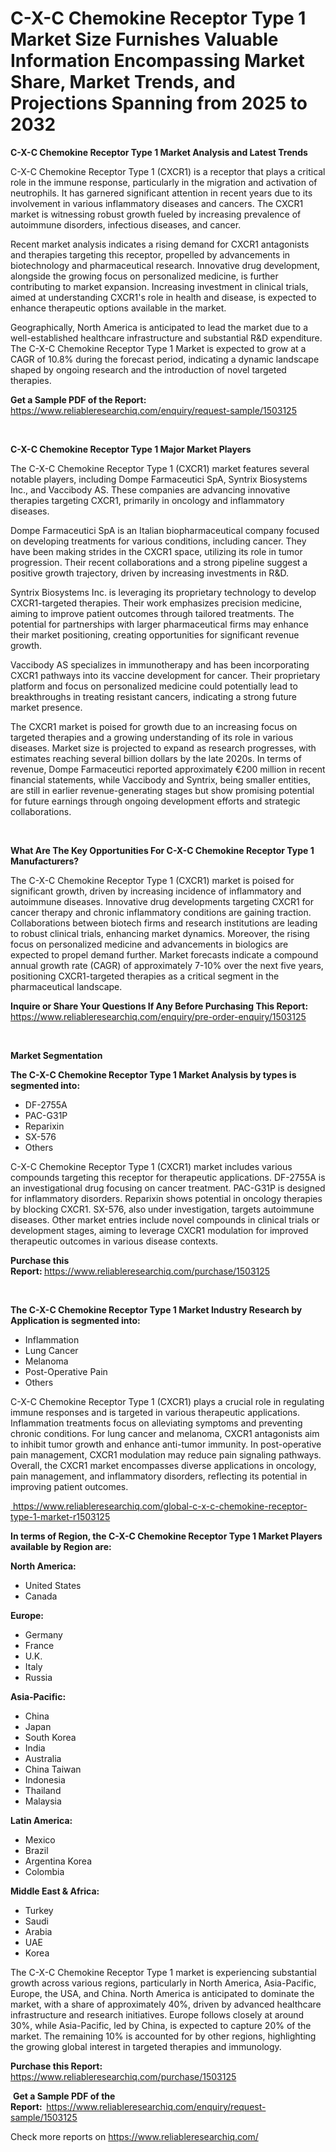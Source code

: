 <p><h1>C-X-C Chemokine Receptor Type 1 Market Size Furnishes Valuable Information Encompassing Market Share, Market Trends, and Projections Spanning from 2025 to 2032</h1></p><p><strong>C-X-C Chemokine Receptor Type 1 Market Analysis and Latest Trends</strong></p>
<p><p>C-X-C Chemokine Receptor Type 1 (CXCR1) is a receptor that plays a critical role in the immune response, particularly in the migration and activation of neutrophils. It has garnered significant attention in recent years due to its involvement in various inflammatory diseases and cancers. The CXCR1 market is witnessing robust growth fueled by increasing prevalence of autoimmune disorders, infectious diseases, and cancer.</p><p>Recent market analysis indicates a rising demand for CXCR1 antagonists and therapies targeting this receptor, propelled by advancements in biotechnology and pharmaceutical research. Innovative drug development, alongside the growing focus on personalized medicine, is further contributing to market expansion. Increasing investment in clinical trials, aimed at understanding CXCR1's role in health and disease, is expected to enhance therapeutic options available in the market.</p><p>Geographically, North America is anticipated to lead the market due to a well-established healthcare infrastructure and substantial R&D expenditure. The C-X-C Chemokine Receptor Type 1 Market is expected to grow at a CAGR of 10.8% during the forecast period, indicating a dynamic landscape shaped by ongoing research and the introduction of novel targeted therapies.</p></p>
<p><strong>Get a Sample PDF of the Report:&nbsp;</strong> <a href="https://www.reliableresearchiq.com/enquiry/request-sample/1503125?utm_campaign=3048&utm_medium=2&utm_source=Github&utm_content=ia&utm_term=23032025&utm_id=c-x-c-chemokine-receptor-type-1">https://www.reliableresearchiq.com/enquiry/request-sample/1503125</a></p>
<p>&nbsp;</p>
<p><strong>C-X-C Chemokine Receptor Type 1 Major Market Players</strong></p>
<p><p>The C-X-C Chemokine Receptor Type 1 (CXCR1) market features several notable players, including Dompe Farmaceutici SpA, Syntrix Biosystems Inc., and Vaccibody AS. These companies are advancing innovative therapies targeting CXCR1, primarily in oncology and inflammatory diseases.</p><p>Dompe Farmaceutici SpA is an Italian biopharmaceutical company focused on developing treatments for various conditions, including cancer. They have been making strides in the CXCR1 space, utilizing its role in tumor progression. Their recent collaborations and a strong pipeline suggest a positive growth trajectory, driven by increasing investments in R&D.</p><p>Syntrix Biosystems Inc. is leveraging its proprietary technology to develop CXCR1-targeted therapies. Their work emphasizes precision medicine, aiming to improve patient outcomes through tailored treatments. The potential for partnerships with larger pharmaceutical firms may enhance their market positioning, creating opportunities for significant revenue growth.</p><p>Vaccibody AS specializes in immunotherapy and has been incorporating CXCR1 pathways into its vaccine development for cancer. Their proprietary platform and focus on personalized medicine could potentially lead to breakthroughs in treating resistant cancers, indicating a strong future market presence.</p><p>The CXCR1 market is poised for growth due to an increasing focus on targeted therapies and a growing understanding of its role in various diseases. Market size is projected to expand as research progresses, with estimates reaching several billion dollars by the late 2020s. In terms of revenue, Dompe Farmaceutici reported approximately €200 million in recent financial statements, while Vaccibody and Syntrix, being smaller entities, are still in earlier revenue-generating stages but show promising potential for future earnings through ongoing development efforts and strategic collaborations.</p></p>
<p>&nbsp;</p>
<p><strong>What Are The Key Opportunities For C-X-C Chemokine Receptor Type 1 Manufacturers?</strong></p>
<p><p>The C-X-C Chemokine Receptor Type 1 (CXCR1) market is poised for significant growth, driven by increasing incidence of inflammatory and autoimmune diseases. Innovative drug developments targeting CXCR1 for cancer therapy and chronic inflammatory conditions are gaining traction. Collaborations between biotech firms and research institutions are leading to robust clinical trials, enhancing market dynamics. Moreover, the rising focus on personalized medicine and advancements in biologics are expected to propel demand further. Market forecasts indicate a compound annual growth rate (CAGR) of approximately 7-10% over the next five years, positioning CXCR1-targeted therapies as a critical segment in the pharmaceutical landscape.</p></p>
<p><strong>Inquire or Share Your Questions If Any Before Purchasing This Report:</strong> <a href="https://www.reliableresearchiq.com/enquiry/pre-order-enquiry/1503125?utm_campaign=3048&utm_medium=2&utm_source=Github&utm_content=ia&utm_term=23032025&utm_id=c-x-c-chemokine-receptor-type-1">https://www.reliableresearchiq.com/enquiry/pre-order-enquiry/1503125</a></p>
<p>&nbsp;</p>
<p><strong>Market Segmentation</strong></p>
<p><strong>The C-X-C Chemokine Receptor Type 1 Market Analysis by types is segmented into:</strong></p>
<p><ul><li>DF-2755A</li><li>PAC-G31P</li><li>Reparixin</li><li>SX-576</li><li>Others</li></ul></p>
<p><p>C-X-C Chemokine Receptor Type 1 (CXCR1) market includes various compounds targeting this receptor for therapeutic applications. DF-2755A is an investigational drug focusing on cancer treatment. PAC-G31P is designed for inflammatory disorders. Reparixin shows potential in oncology therapies by blocking CXCR1. SX-576, also under investigation, targets autoimmune diseases. Other market entries include novel compounds in clinical trials or development stages, aiming to leverage CXCR1 modulation for improved therapeutic outcomes in various disease contexts.</p></p>
<p><strong>Purchase this Report:&nbsp;</strong><a href="https://www.reliableresearchiq.com/purchase/1503125?utm_campaign=3048&utm_medium=2&utm_source=Github&utm_content=ia&utm_term=23032025&utm_id=c-x-c-chemokine-receptor-type-1">https://www.reliableresearchiq.com/purchase/1503125</a></p>
<p>&nbsp;</p>
<p><strong>The C-X-C Chemokine Receptor Type 1 Market Industry Research by Application is segmented into:</strong></p>
<p><ul><li>Inflammation</li><li>Lung Cancer</li><li>Melanoma</li><li>Post-Operative Pain</li><li>Others</li></ul></p>
<p><p>C-X-C Chemokine Receptor Type 1 (CXCR1) plays a crucial role in regulating immune responses and is targeted in various therapeutic applications. Inflammation treatments focus on alleviating symptoms and preventing chronic conditions. For lung cancer and melanoma, CXCR1 antagonists aim to inhibit tumor growth and enhance anti-tumor immunity. In post-operative pain management, CXCR1 modulation may reduce pain signaling pathways. Overall, the CXCR1 market encompasses diverse applications in oncology, pain management, and inflammatory disorders, reflecting its potential in improving patient outcomes.</p></p>
<p><a href="https://www.reliableresearchiq.com/global-c-x-c-chemokine-receptor-type-1-market-r1503125?utm_campaign=3048&utm_medium=2&utm_source=Github&utm_content=ia&utm_term=23032025&utm_id=c-x-c-chemokine-receptor-type-1">&nbsp;https://www.reliableresearchiq.com/global-c-x-c-chemokine-receptor-type-1-market-r1503125</a></p>
<p><strong>In terms of Region, the C-X-C Chemokine Receptor Type 1 Market Players available by Region are:</strong></p>
<p>
    <p> <strong> North America: </strong>
        <ul>
            <li>United States</li>
            <li>Canada</li>
        </ul>
        </p> 
    <p> <strong> Europe: </strong>
        <ul>
            <li>Germany</li>
            <li>France</li>
            <li>U.K.</li>
            <li>Italy</li>
            <li>Russia</li>
        </ul>
        </p> 
    <p> <strong> Asia-Pacific: </strong>
        <ul>
            <li>China</li>
            <li>Japan</li>
            <li>South Korea</li>
            <li>India</li>
            <li>Australia</li>
            <li>China Taiwan</li>
            <li>Indonesia</li>
            <li>Thailand</li>
            <li>Malaysia</li>
        </ul>
        </p> 
    <p> <strong> Latin America: </strong>
        <ul>
            <li>Mexico</li>
            <li>Brazil</li>
            <li>Argentina Korea</li>
            <li>Colombia</li>
        </ul>
        </p> 
    <p> <strong> Middle East & Africa: </strong>
        <ul>
            <li>Turkey</li>
            <li>Saudi</li>
            <li>Arabia</li>
            <li>UAE</li>
            <li>Korea</li>
        </ul>
    </p>
    </p>
<p><p>The C-X-C Chemokine Receptor Type 1 market is experiencing substantial growth across various regions, particularly in North America, Asia-Pacific, Europe, the USA, and China. North America is anticipated to dominate the market, with a share of approximately 40%, driven by advanced healthcare infrastructure and research initiatives. Europe follows closely at around 30%, while Asia-Pacific, led by China, is expected to capture 20% of the market. The remaining 10% is accounted for by other regions, highlighting the growing global interest in targeted therapies and immunology.</p></p>
<p><strong>Purchase this Report: </strong><a href="https://www.reliableresearchiq.com/purchase/1503125?utm_campaign=3048&utm_medium=2&utm_source=Github&utm_content=ia&utm_term=23032025&utm_id=c-x-c-chemokine-receptor-type-1">https://www.reliableresearchiq.com/purchase/1503125</a></p>
<p>&nbsp;<strong>Get a Sample PDF of the Report:&nbsp;&nbsp;</strong><a href="https://www.reliableresearchiq.com/enquiry/request-sample/1503125?utm_campaign=3048&utm_medium=2&utm_source=Github&utm_content=ia&utm_term=23032025&utm_id=c-x-c-chemokine-receptor-type-1">https://www.reliableresearchiq.com/enquiry/request-sample/1503125</a></p>
<p><strong></strong></p>
<p>Check more reports on <a href="https://www.reliableresearchiq.com/?utm_campaign=3048&utm_medium=2&utm_source=Github&utm_content=ia&utm_term=23032025&utm_id=c-x-c-chemokine-receptor-type-1">https://www.reliableresearchiq.com/</a></p>
